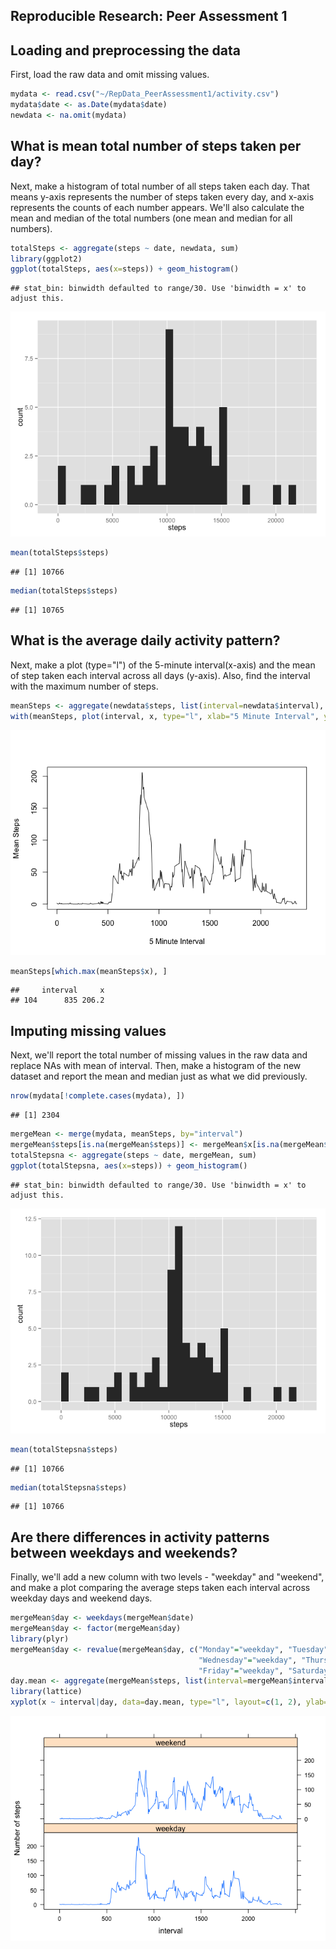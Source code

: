 ## Reproducible Research: Peer Assessment 1


## Loading and preprocessing the data
First, load the raw data and omit missing values.

```r
mydata <- read.csv("~/RepData_PeerAssessment1/activity.csv")
mydata$date <- as.Date(mydata$date)
newdata <- na.omit(mydata)
```

## What is mean total number of steps taken per day?

Next, make a histogram of total number of all steps taken each day. That means y-axis represents the number of steps taken every day, and x-axis represents the counts of each number appears. We'll also calculate the mean and median of the total numbers (one mean and median for all numbers).


```r
totalSteps <- aggregate(steps ~ date, newdata, sum)
library(ggplot2)
ggplot(totalSteps, aes(x=steps)) + geom_histogram()
```

```
## stat_bin: binwidth defaulted to range/30. Use 'binwidth = x' to adjust this.
```

![plot of chunk unnamed-chunk-2](./PA1_template_files/figure-html/unnamed-chunk-2.png) 

```r
mean(totalSteps$steps)
```

```
## [1] 10766
```

```r
median(totalSteps$steps)
```

```
## [1] 10765
```

## What is the average daily activity pattern?

Next, make a plot (type="l") of the 5-minute interval(x-axis) and the mean of step taken each interval across all days (y-axis). Also, find the interval with the maximum number of steps.


```r
meanSteps <- aggregate(newdata$steps, list(interval=newdata$interval), mean)
with(meanSteps, plot(interval, x, type="l", xlab="5 Minute Interval", ylab="Mean Steps"))
```

![plot of chunk unnamed-chunk-3](./PA1_template_files/figure-html/unnamed-chunk-3.png) 

```r
meanSteps[which.max(meanSteps$x), ]
```

```
##     interval     x
## 104      835 206.2
```

## Imputing missing values

Next, we'll report the total number of missing values in the raw data and replace NAs with mean of interval. Then, make a histogram of the new dataset and report the mean and median just as what we did previously. 


```r
nrow(mydata[!complete.cases(mydata), ])
```

```
## [1] 2304
```

```r
mergeMean <- merge(mydata, meanSteps, by="interval")
mergeMean$steps[is.na(mergeMean$steps)] <- mergeMean$x[is.na(mergeMean$steps)]
totalStepsna <- aggregate(steps ~ date, mergeMean, sum)
ggplot(totalStepsna, aes(x=steps)) + geom_histogram()
```

```
## stat_bin: binwidth defaulted to range/30. Use 'binwidth = x' to adjust this.
```

![plot of chunk unnamed-chunk-4](./PA1_template_files/figure-html/unnamed-chunk-4.png) 

```r
mean(totalStepsna$steps)
```

```
## [1] 10766
```

```r
median(totalStepsna$steps)
```

```
## [1] 10766
```

## Are there differences in activity patterns between weekdays and weekends?

Finally, we'll add a new column with two levels - "weekday" and "weekend", and make a plot comparing the average steps taken each interval across weekday days and weekend days.


```r
mergeMean$day <- weekdays(mergeMean$date)
mergeMean$day <- factor(mergeMean$day)
library(plyr)
mergeMean$day <- revalue(mergeMean$day, c("Monday"="weekday", "Tuesday"="weekday", 
                                          "Wednesday"="weekday", "Thursday"="weekday", 
                                          "Friday"="weekday", "Saturday"="weekend", "Sunday"="weekend"))
day.mean <- aggregate(mergeMean$steps, list(interval=mergeMean$interval, day=mergeMean$day), mean)
library(lattice)
xyplot(x ~ interval|day, data=day.mean, type="l", layout=c(1, 2), ylab="Number of steps")
```

![plot of chunk unnamed-chunk-5](./PA1_template_files/figure-html/unnamed-chunk-5.png) 



